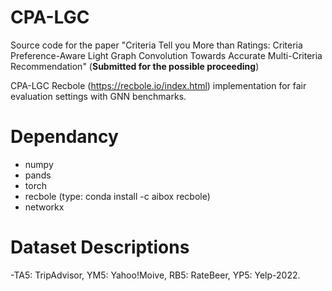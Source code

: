 # CPA-LGC
Source code for the paper "Criteria Tell you More than Ratings:
Criteria Preference-Aware Light Graph Convolution
Towards Accurate Multi-Criteria Recommendation" (**Submitted for the possible proceeding**)

CPA-LGC Recbole (https://recbole.io/index.html) implementation for fair evaluation settings with GNN benchmarks.

# Dependancy

- numpy
- pands
- torch
- recbole (type: conda install -c aibox recbole)
- networkx


# Dataset Descriptions
-TA5: TripAdvisor, YM5: Yahoo!Moive, RB5: RateBeer, YP5: Yelp-2022.

